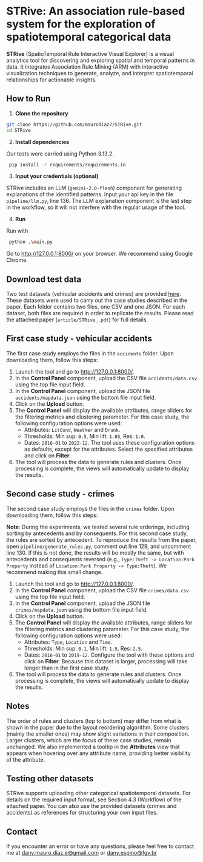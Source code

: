 # STRive: An association rule-based system for the exploration of spatiotemporal categorical data

**STRive** (SpatioTemporal Rule Interactive Visual Explorer) is a visual analytics tool for discovering and exploring spatial and temporal patterns in data. It integrates Association Rule Mining (ARM) with interactive visualization techniques to generate, analyze, and interpret spatiotemporal relationships for actionable insights.

## How to Run

1. **Clone the repository**

```bash
git clone https://github.com/maurodiaz7/STRive.git
cd STRive
```

2. **Install dependencies**

Our tests were carried using Python 3.13.2. 

```bash
 pip install -r requirements/requirements.in
```

3. **Input your credentials (optional)**

STRive includes an LLM (`gemini-2.0-flash`) component for generating explanations of the identified patterns. Input your api key in the file `pipeline/llm.py`, line 136. The LLM explanation component is the last step in the workflow, so it will not interfere with the regular usage of the tool.

4. **Run**

Run with 

```bash
 python .\main.py
```

Go to http://127.0.0.1:8000/ on your browser. We recommend using Google Chrome.

## Download test data

Two test datasets (vehicular accidents and crimes) are provided [here](https://drive.google.com/drive/folders/1GnhVkzpTU-wVA0MJBOqqkrxFNejXr8pT?usp=sharing). These datasets were used to carry out the case studies described in the paper.  Each folder contains two files, one CSV and one JSON. For each dataset, both files are required in order to replicate the results. Please read the attached paper (`article/STRive_.pdf`) for full details.

## First case study - vehicular accidents
The first case study employs the files in the `accidents` folder. Upon downloading them, follow this steps:

1. Launch the tool and go to http://127.0.0.1:8000/.
2. In the **Control Panel** component, upload the CSV file `accidents/data.csv` using the top file input field.
3. In the **Control Panel** component, upload the JSON file `accidents/mapdata.json` using the bottom file input field.
4. Click on the **Upload** button.
5. The **Control Panel** will display the available attributes, range sliders for the filtering metrics and clustering parameter. For this case study, the following configuration options were used:
   - Attributes: `LitCond`, `Weather` and `Drunk`.
   - Thresholds: Min sup: `0.5`, Min lift: `1.05`, Res: `1.0`.
   - Dates: `2016-01` to `2022-12`.
The tool uses these configuration options as defaults, except for the attributes. Select the specified attributes and click on **Filter**.
6. The tool will process the data to generate rules and clusters. Once processing is complete, the views will automatically update to display the results.

## Second case study - crimes
The second case study employs the files in the `crimes` folder. Upon downloading them, follow this steps:

**Note**: During the experiments, we tested several rule orderings, including sorting by antecedents and by consequents. For this second case study, the rules are sorted by antecedent. To reproduce the results from the paper, open `pipeline/generate_rules.py`, comment out line 129, and uncomment line 130. If this is not done, the results will be mostly the same, but with antecedents and consequents reversed (e.g., `Type:Theft -> Location:Park Property` instead of `Location:Park Property -> Type:Theft`). We recommend making this small change.

1. Launch the tool and go to http://127.0.0.1:8000/.
2. In the **Control Panel** component, upload the CSV file `crimes/data.csv` using the top file input field.
3. In the **Control Panel** component, upload the JSON file `crimes/mapdata.json` using the bottom file input field.
4. Click on the **Upload** button.
5. The **Control Panel** will display the available attributes, range sliders for the filtering metrics and clustering parameter. For this case study, the following configuration options were used:
   - Attributes: `Type`, `Location` and `Time`.
   - Thresholds: Min sup: `0.1`, Min lift: `1.5`, Res: `2.5`.
   - Dates: `2016-01` to `2019-12`.
Configure the tool with these options and click on **Filter**. Because this dataset is larger, processing will take longer than in the first case study.
6. The tool will process the data to generate rules and clusters. Once processing is complete, the views will automatically update to display the results.

## Notes
The order of rules and clusters (top to bottom) may differ from what is shown in the paper due to the layout reordering algorithm. Some clusters (mainly the smaller ones) may show slight variations in their composition. Larger clusters, which are the focus of these case studies, remain unchanged. We also implemented a tooltip in the **Attributes** view that appears when hovering over any attribute name, providing better visibility of the attribute.

## Testing other datasets
STRive supports uploading other categorical spatiotemporal datasets. For details on the required input format, see Section 4.3 (Workflow) of the attached paper. You can also use the provided datasets (crimes and accidents) as references for structuring your own input files.

## Contact
If you encounter an error or have any questions, please feel free to contact me at dany.mauro.diaz.e@gmail.com or dany.espino@fgv.br

